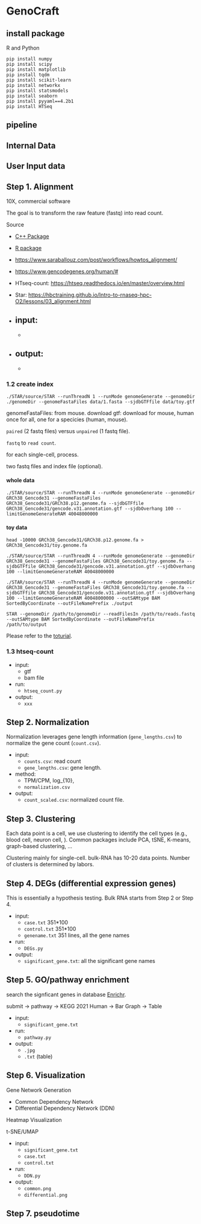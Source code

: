 # GenoCraft 


## install package 

R and Python 

```
pip install numpy 
pip install scipy 
pip install matplotlib 
pip install tqdm 
pip install scikit-learn 
pip install networkx 
pip install statsmodels 
pip install seaborn 
pip install pyyaml==4.2b1 
pip install HTSeq 
```


## pipeline 




## Internal Data 



## User Input data 



## Step 1. Alignment 


10X, commercial software

The goal is to transform the raw feature (fastq) into read count. 

Source 
- [C++ Package](https://github.com/alexdobin/STAR.git)
- [R package](https://github.com/rdeborj/STAR)
- https://www.saraballouz.com/post/workflows/howtos_alignment/ 
- https://www.gencodegenes.org/human/#
- HTseq-count: https://htseq.readthedocs.io/en/master/overview.html
- Star: https://hbctraining.github.io/Intro-to-rnaseq-hpc-O2/lessons/03_alignment.html


- input: 
	- 
	- 
- output: 
	- 
	- 

<!-- ### 1.1 fastq to fasta 

Install [seqtk](https://github.com/lh3/seqtk). 


```
./seqtk/seqtk seq -aQ64 -q20 -n N ./data/1.fastq > ./data/1.fasta
```
 -->

### 1.2 create index 

```
./STAR/source/STAR --runThreadN 1 --runMode genomeGenerate --genomeDir ./genomeDir --genomeFastaFiles data/1.fasta --sjdbGTFfile data/toy.gtf
```

genomeFastaFiles: from mouse. download
gtf: download for mouse, human 
once for all, one for a specicies (human, mouse).  








`paired` (2 fastq files) versus `unpaired` (1 fastq file). 


`fastq` to `read count`. 

for each single-cell, process. 

two fastq files and index file (optional). 


#### whole data

```
./STAR/source/STAR --runThreadN 4 --runMode genomeGenerate --genomeDir GRCh38_Gencode31 --genomeFastaFiles GRCh38_Gencode31/GRCh38.p12.genome.fa --sjdbGTFfile GRCh38_Gencode31/gencode.v31.annotation.gtf --sjdbOverhang 100 --limitGenomeGenerateRAM 40048000000
```



#### toy data 

```
head -10000 GRCh38_Gencode31/GRCh38.p12.genome.fa > GRCh38_Gencode31/toy.genome.fa

./STAR/source/STAR --runThreadN 4 --runMode genomeGenerate --genomeDir GRCh38_Gencode31 --genomeFastaFiles GRCh38_Gencode31/toy.genome.fa --sjdbGTFfile GRCh38_Gencode31/gencode.v31.annotation.gtf --sjdbOverhang 100 --limitGenomeGenerateRAM 40048000000
```


```
./STAR/source/STAR --runThreadN 4 --runMode genomeGenerate --genomeDir GRCh38_Gencode31 --genomeFastaFiles GRCh38_Gencode31/toy.genome.fa --sjdbGTFfile GRCh38_Gencode31/gencode.v31.annotation.gtf --sjdbOverhang 100 --limitGenomeGenerateRAM 40048000000 --outSAMtype BAM SortedByCoordinate --outFileNamePrefix ./output 
```


```
STAR --genomeDir /path/to/genomeDir --readFilesIn /path/to/reads.fastq --outSAMtype BAM SortedByCoordinate --outFileNamePrefix /path/to/output
```



Please refer to the [toturial](https://www.saraballouz.com/post/workflows/howtos_alignment/). 


### 1.3 htseq-count

- input:
	- gtf 
	- bam file
- run:
	- `htseq_count.py`
- output: 
	- `xxx`

## Step 2. Normalization

Normalization leverages gene length information (`gene_lengths.csv`) to normalize the gene count (`count.csv`). 

- input:
	- `counts.csv`: read count
	- `gene_lengths.csv`: gene length.   
- method:
	- TPM/CPM, log_{10}, 
	- `normalization.csv`
- output:
	- `count_scaled.csv`: normalized count file. 


## Step 3. Clustering 

Each data point is a cell, we use clustering to identify the cell types (e.g., blood cell, neuron cell, ). 
Common packages include PCA, tSNE, K-means, graph-based clustering, ...


Clustering mainly for single-cell. bulk-RNA has 10-20 data points. 
Number of clusters is determined by labors. 


## Step 4. DEGs (differential expression genes)

This is essentially a hypothesis testing. 
Bulk RNA starts from Step 2 or Step 4. 

- input: 
	- `case.txt` 351*100
	- `control.txt`  351*100
	- `genename.txt` 351 lines, all the gene names
- run:
	- `DEGs.py` 
- output: 
	- `significant_gene.txt`: all the significant gene names 


## Step 5. GO/pathway enrichment 

search the signficant genes in database [Enrichr](https://maayanlab.cloud/Enrichr). 



submit -> pathway -> KEGG 2021 Human -> Bar Graph 
									 -> Table 

- input: 
	- `significant_gene.txt` 
- run:
	- `pathway.py` 
- output: 
	- `.jpg` 
	- `.txt` (table)


## Step 6. Visualization 
Gene Network Generation 
- Common Dependency Network
- Differential Dependency Network (DDN)

Heatmap Visualization

t-SNE/UMAP

- input: 
	- `significant_gene.txt`
	- `case.txt`
	- `control.txt`
- run: 
	- `DDN.py`
- output: 
	- `common.png`
	- `differential.png`



## Step 7. pseudotime 











